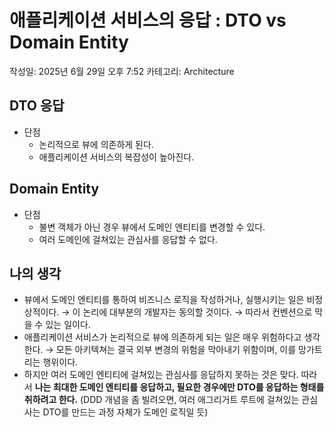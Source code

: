 # 애플리케이션 서비스의 응답 : DTO vs Domain Entity

작성일: 2025년 6월 29일 오후 7:52
카테고리: Architecture

## DTO 응답

- 단점
    - 논리적으로 뷰에 의존하게 된다.
    - 애플리케이션 서비스의 복잡성이 높아진다.

## Domain Entity

- 단점
    - 불변 객체가 아닌 경우 뷰에서 도메인 엔티티를 변경할 수 있다.
    - 여러 도메인에 걸쳐있는 관심사를 응답할 수 없다.

## 나의 생각

- 뷰에서 도메인 엔티티를 통하여 비즈니스 로직을 작성하거나, 실행시키는 일은 비정상적이다.
→ 이 논리에 대부분의 개발자는 동의할 것이다.
→ 따라서 컨벤션으로 막을 수 있는 일이다.
- 애플리케이션 서비스가 논리적으로 뷰에 의존하게 되는 일은 매우 위험하다고 생각한다.
→ 모든 아키텍쳐는 결국 외부 변경의 위험을 막아내기 위함이며, 이를 망가트리는 행위이다.
- 하지만 여러 도메인 엔티티에 걸쳐있는 관심사를 응답하지 못하는 것은 맞다. 따라서 **나는 최대한 도메인 엔티티를 응답하고, 필요한 경우에만 DTO를 응답하는 형태를 취하려고 한다.**
(DDD 개념을 좀 빌려오면, 여러 애그리거트 루트에 걸쳐있는 관심사는 DTO를 만드는 과정 자체가 도메인 로직일 듯)